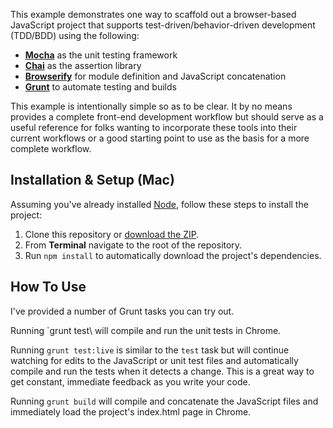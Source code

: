 This example demonstrates one way to scaffold out a browser-based JavaScript project that supports test-driven/behavior-driven development (TDD/BDD) using the following:

+ [**Mocha**](http://visionmedia.github.io/mocha/) as the unit testing framework
+ [**Chai**](http://chaijs.com/) as the assertion library
+ [**Browserify**](http://browserify.org/) for module definition and JavaScript concatenation
+ [**Grunt**](http://gruntjs.com/) to automate testing and builds

This example is intentionally simple so as to be clear. It by no means provides a complete front-end development workflow but should serve as a useful reference for folks wanting to incorporate these tools into their current workflows or a good starting point to use as the basis for a more complete workflow.

## Installation & Setup (Mac)

Assuming you've already installed [Node](http://nodejs.org/), follow these steps to install the project:

1. Clone this repository or [download the ZIP]().
2. From **Terminal** navigate to the root of the repository.
3. Run `npm install` to automatically download the project's dependencies.

## How To Use

I've provided a number of Grunt tasks you can try out.

Running `grunt test\ will compile and run the unit tests in Chrome.

Running `grunt test:live` is similar to the `test` task but will continue watching for edits to the JavaScript or unit test files and automatically compile and run the tests when it detects a change. This is a great way to get constant, immediate feedback as you write your code.

Running `grunt build` will compile and concatenate the JavaScript files and immediately load the project's index.html page in Chrome.